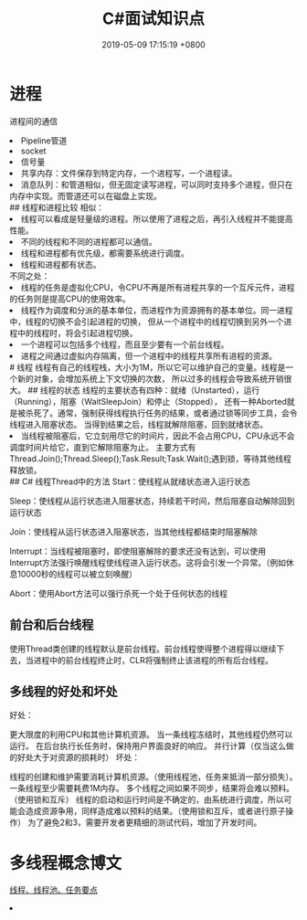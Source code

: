 ﻿---
layout: post
title:  "C#面试知识点"
date:   2019-05-09 17:15:19 +0800
categories: jekyll update
---
# 进程
进程间的通信
<li>Pipeline管道</li>
<li>socket</li>
<li>信号量</li>
<li>共享内存：文件保存到特定内存，一个进程写，一个进程读。</li>
<li>消息队列：和管道相似，但无固定读写进程，可以同时支持多个进程，但只在内存中实现。而管道还可以在磁盘上实现。</li>
## 线程和进程比较
相似：

<li>线程可以看成是轻量级的进程。所以使用了进程之后，再引入线程并不能提高性能。</li>
<li>不同的线程和不同的进程都可以通信。</li>
<li>线程和进程都有优先级，都需要系统进行调度。</li>
<li>线程和进程都有状态。 </li>
不同之处：

<li>线程的任务是虚拟化CPU，令CPU不再是所有进程共享的一个互斥元件，进程的任务则是提高CPU的使用效率。</li>
<li>线程作为调度和分派的基本单位，而进程作为资源拥有的基本单位。同一进程中，线程的切换不会引起进程的切换，
但从一个进程中的线程切换到另外一个进程中的线程时，将会引起进程切换。</li>
<li>一个进程可以包括多个线程，而且至少要有一个前台线程。</li>
<li>进程之间通过虚拟内存隔离，但一个进程中的线程共享所有进程的资源。</li>
# 线程
线程有自己的线程栈，大小为1M，所以它可以维护自己的变量。线程是一个新的对象，会增加系统上下文切换的次数，
所以过多的线程会导致系统开销很大。
## 线程的状态
线程的主要状态有四种：就绪（Unstarted），运行（Running），阻塞（WaitSleepJoin）和停止（Stopped），
还有一种Aborted就是被杀死了。通常，强制获得线程执行任务的结果，或者通过锁等同步工具，会令线程进入阻塞状态。
当得到结果之后，线程就解除阻塞，回到就绪状态。
<li>当线程被阻塞后，它立刻用尽它的时间片，因此不会占用CPU，CPU永远不会调度时间片给它，直到它解除阻塞为止。
主要方式有Thread.Join();Thread.Sleep();Task.Result;Task.Wait();遇到锁，等待其他线程释放锁。</li>
## C# 线程Thread中的方法
Start：使线程从就绪状态进入运行状态

Sleep：使线程从运行状态进入阻塞状态，持续若干时间，然后阻塞自动解除回到运行状态

Join：使线程从运行状态进入阻塞状态，当其他线程都结束时阻塞解除

Interrupt：当线程被阻塞时，即使阻塞解除的要求还没有达到，可以使用Interrupt方法强行唤醒线程使线程进入运行状态。这将会引发一个异常。（例如休息10000秒的线程可以被立刻唤醒）

Abort：使用Abort方法可以强行杀死一个处于任何状态的线程
## 前台和后台线程
使用Thread类创建的线程默认是前台线程。前台线程使得整个进程得以继续下去，当进程中的前台线程终止时，CLR将强制终止该进程的所有后台线程。

## 多线程的好处和坏处
好处：

更大限度的利用CPU和其他计算机资源。
当一条线程冻结时，其他线程仍然可以运行。
在后台执行长任务时，保持用户界面良好的响应。
并行计算（仅当这么做的好处大于对资源的损耗时）
坏处：

线程的创建和维护需要消耗计算机资源。（使用线程池，任务来抵消一部分损失）。一条线程至少需要耗费1M内存。
多个线程之间如果不同步，结果将会难以预料。（使用锁和互斥）
线程的启动和运行时间是不确定的，由系统进行调度，所以可能会造成资源争用，同样造成难以预料的结果。（使用锁和互斥，或者进行原子操作）
为了避免2和3，需要开发者更精细的测试代码，增加了开发时间。

# 多线程概念博文
<a href="https://www.cnblogs.com/haoyifei/p/6855565.html" target="_Blank">线程、线程池、任务要点</a><br>

<li></li>